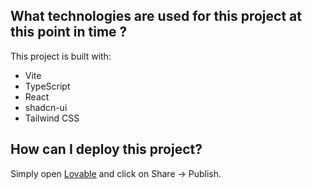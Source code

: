 
## What technologies are used for this project at this point in time ?

This project is built with:

- Vite
- TypeScript
- React
- shadcn-ui
- Tailwind CSS

## How can I deploy this project?

Simply open [Lovable](https://lovable.dev/projects/1e61c927-3ff4-4e66-9bb1-5acaedcb38fa) and click on Share -> Publish.
